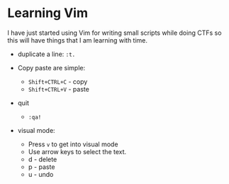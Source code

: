 # Learning Vim

I have just started using Vim for writing small scripts while doing CTFs so this will have things that I am learning with time.

* duplicate a line: `:t.`
* Copy paste are simple:
    - `Shift+CTRL+C` - copy
    - `Shift+CTRL+V` - paste
* quit
    - `:qa!`

* visual mode:
    - Press `v` to get into visual mode
    - Use arrow keys to select the text.
    - d - delete
    - p - paste
    - u - undo
